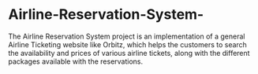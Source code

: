 # Airline-Reservation-System-
The Airline Reservation System project is an implementation of a general Airline Ticketing website like Orbitz, which helps the customers to search the availability and prices of various airline tickets, along with the different packages available with the reservations.
